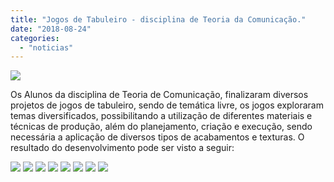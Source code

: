 ```yaml
---
title: "Jogos de Tabuleiro - disciplina de Teoria da Comunicação."
date: "2018-08-24"
categories: 
  - "noticias"
---
```


[![](/img/antigo/2018/08/conceito-de-sucesso-empresarial-com-xadrez-fundo-de-imagem-de-filtro-vintage_33755-3679.jpg)](/img/antigo/2018/08/conceito-de-sucesso-empresarial-com-xadrez-fundo-de-imagem-de-filtro-vintage_33755-3679.jpg)

Os Alunos da disciplina de Teoria de Comunicação, finalizaram diversos projetos de jogos de tabuleiro, sendo de temática livre, os jogos exploraram temas diversificados, possibilitando a utilização de diferentes materiais e técnicas de produção, além do planejamento, criação e execução, sendo necessária a aplicação de diversos tipos de acabamentos e texturas. O resultado do desenvolvimento pode ser visto a seguir:

[![](/img/antigo/2018/08/DSC_1809-1-632x421.jpg)](/img/antigo/2018/08/DSC_1809-1.jpg)      [![](/img/antigo/2018/08/DSC_1841-632x421.jpg)](/img/antigo/2018/08/DSC_1841.jpg) [![](/img/antigo/2018/08/DSC_1834-632x532.jpg)](/img/antigo/2018/08/DSC_1834.jpg) [![](/img/antigo/2018/08/DSC_1814-632x371.jpg)](/img/antigo/2018/08/DSC_1814.jpg) [![](/img/antigo/2018/08/DSC_1817-632x421.jpg)](/img/antigo/2018/08/DSC_1817.jpg) [![](/img/antigo/2018/08/DSC_1820-632x358.jpg)](/img/antigo/2018/08/DSC_1820.jpg) [![](/img/antigo/2018/08/DSC_1825-632x409.jpg)](/img/antigo/2018/08/DSC_1825.jpg) [![](/img/antigo/2018/08/DSC_1828-632x351.jpg)](/img/antigo/2018/08/DSC_1828.jpg)
